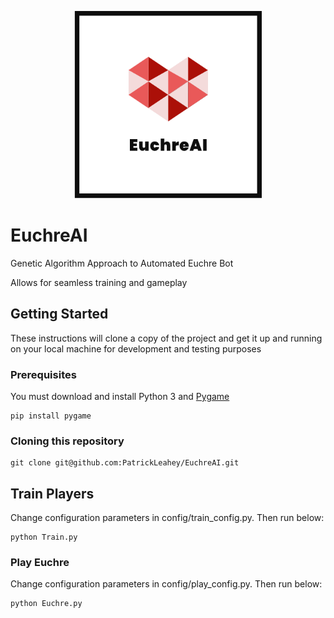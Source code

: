 <p align="center">
  <img width="300" height="300" src = https://raw.githubusercontent.com/PatrickLeahey/EuchreAI/master/config/card_imgs/Capture.PNG>
</p>

# EuchreAI
Genetic Algorithm Approach to Automated Euchre Bot

Allows for seamless training and gameplay

## Getting Started

These instructions will clone a copy of the project and get it up and running on your local machine for development and testing purposes

### Prerequisites

You must download and install Python 3 and 
[Pygame](https://www.pygame.org/docs/)

```
pip install pygame
```

### Cloning this repository

```
git clone git@github.com:PatrickLeahey/EuchreAI.git
```

## Train Players

Change configuration parameters in config/train_config.py. Then run below:

```
python Train.py
```

### Play Euchre 

Change configuration parameters in config/play_config.py. Then run below:

```
python Euchre.py
```

